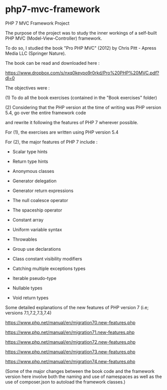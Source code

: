 # php7-mvc-framework

PHP 7 MVC Framework Project

  The purpose of the project was to study the inner workings of a self-built PHP MVC (Model-View-Controller) framework.

  To do so, I studied the book "Pro PHP MVC" (2012) by Chris Pitt - Apress Media LLC (Springer Nature).

The book can be read and downloaded here : 

https://www.dropbox.com/s/nxq0keypo9r0rkd/Pro%20PHP%20MVC.pdf?dl=0

The objectives were : 

(1) To do all the book exercises (contained in the "Book exercises" folder)

(2) Considering that the PHP version at the time of writing was PHP version 5.4, go over the entire framework code 

and rewrite it following the features of PHP 7 wherever possible.

For (1), the exercises are written using PHP version 5.4

For (2), the major features of PHP 7 include :

- Scalar type hints

- Return type hints

- Anonymous classes

- Generator delegation

- Generator return expressions

- The null coalesce operator

- The spaceship operator

- Constant array

- Uniform variable syntax

- Throwables

- Group use declarations

- Class constant visibility modifiers

- Catching multiple exceptions types

- Iterable pseudo-type

- Nullable types

- Void return types 

Some detailed explanations of the new features of PHP version 7 (i.e; versions 7.1,7.2,7.3,7.4)

https://www.php.net/manual/en/migration70.new-features.php

https://www.php.net/manual/en/migration71.new-features.php

https://www.php.net/manual/en/migration72.new-features.php

https://www.php.net/manual/en/migration73.new-features.php

https://www.php.net/manual/en/migration74.new-features.php

(Some of the major changes between the book code and the framework version here involve both the naming and use of namespaces as well as the use of composer.json
to autoload the framework classes.)
